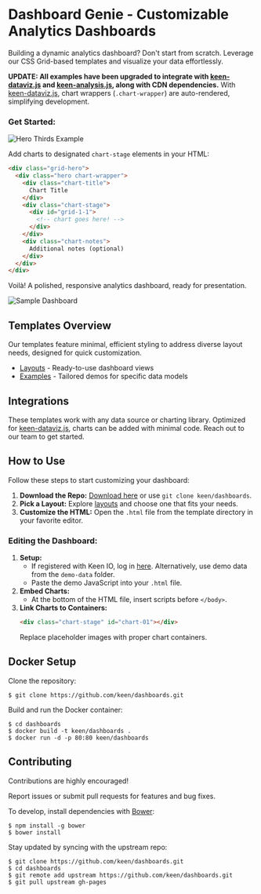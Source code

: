 # Dashboard Genie - Customizable Analytics Dashboards

Building a dynamic analytics dashboard? Don't start from scratch. Leverage our CSS Grid-based templates and visualize your data effortlessly.

**UPDATE: All examples have been upgraded to integrate with [keen-dataviz.js](https://github.com/keen/keen-dataviz.js) and [keen-analysis.js](https://github.com/keen/keen-analysis.js), along with CDN dependencies.** With [keen-dataviz.js](https://github.com/keen/keen-dataviz.js), chart wrappers (`.chart-wrapper`) are auto-rendered, simplifying development.

### Get Started:

![Hero Thirds Example](http://cl.ly/image/3v2H180U0k0Q/Screen%20Shot%202014-10-29%20at%203.12.24%20AM.png)

Add charts to designated `chart-stage` elements in your HTML:

```html
<div class="grid-hero">
  <div class="hero chart-wrapper">
    <div class="chart-title">
      Chart Title
    </div>
    <div class="chart-stage">
      <div id="grid-1-1">
        <!-- chart goes here! -->
      </div>
    </div>
    <div class="chart-notes">
      Additional notes (optional)
    </div>
  </div>
</div>
```

Voilà! A polished, responsive analytics dashboard, ready for presentation.

![Sample Dashboard](http://cl.ly/image/1T3a0X402r0W/Screen%20Shot%202014-10-29%20at%203.35.04%20AM.png)

## Templates Overview

Our templates feature minimal, efficient styling to address diverse layout needs, designed for quick customization.

* [Layouts](http://keen.github.io/dashboards/layouts/) - Ready-to-use dashboard views
* [Examples](http://keen.github.io/dashboards/examples/) - Tailored demos for specific data models

## Integrations

These templates work with any data source or charting library. Optimized for [keen-dataviz.js](https://github.com/keen/keen-dataviz.js), charts can be added with minimal code. Reach out to our team to get started.

## How to Use

Follow these steps to start customizing your dashboard:

1. **Download the Repo:** [Download here](https://github.com/keen/dashboards/archive/gh-pages.zip) or use `git clone keen/dashboards`.
2. **Pick a Layout:** Explore [layouts](http://keen.github.io/dashboards/layouts/) and choose one that fits your needs.
3. **Customize the HTML:** Open the `.html` file from the template directory in your favorite editor.

### Editing the Dashboard:

1. **Setup:**
   - If registered with Keen IO, log in [here](http://keen.io/login?s=gh-dashboards). Alternatively, use demo data from the `demo-data` folder.
   - Paste the demo JavaScript into your `.html` file.
2. **Embed Charts:**
   - At the bottom of the HTML file, insert scripts before `</body>`.
3. **Link Charts to Containers:**
   ```html
   <div class="chart-stage" id="chart-01"></div>
   ```
   Replace placeholder images with proper chart containers.

## Docker Setup
Clone the repository:
```
$ git clone https://github.com/keen/dashboards.git
```
Build and run the Docker container:
```
$ cd dashboards
$ docker build -t keen/dashboards .
$ docker run -d -p 80:80 keen/dashboards
```

## Contributing

Contributions are highly encouraged!

Report issues or submit pull requests for features and bug fixes.

To develop, install dependencies with [Bower](http://bower.io/):
```
$ npm install -g bower
$ bower install
```

Stay updated by syncing with the upstream repo:
```
$ git clone https://github.com/keen/dashboards.git
$ cd dashboards
$ git remote add upstream https://github.com/keen/dashboards.git
$ git pull upstream gh-pages
```



